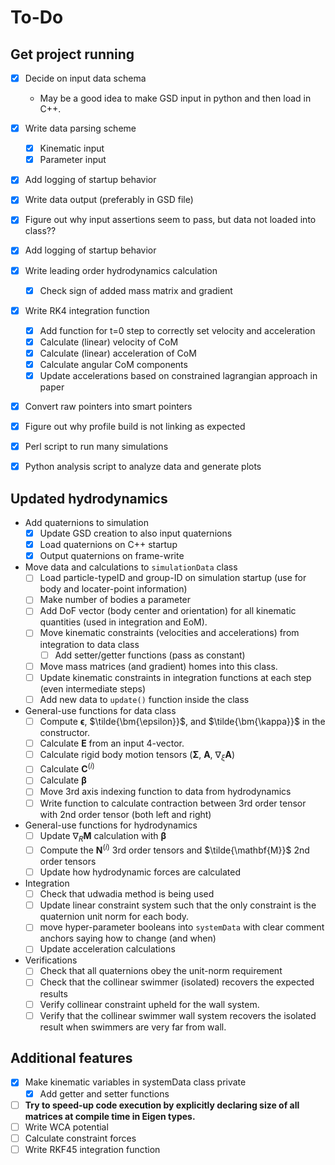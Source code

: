 # To-Do

## Get project running

- [x] Decide on input data schema
  - May be a good idea to make GSD input in python and then load in C++.  
- [x] Write data parsing scheme
  - [x] Kinematic input
  - [x] Parameter input
- [x] Add logging of startup behavior
- [x] Write data output (preferably in GSD file)
- [x] Figure out why input assertions seem to pass, but data not loaded into class??
- [x] Add logging of startup behavior

- [x] Write leading order hydrodynamics calculation
  - [x] Check sign of added mass matrix and gradient

- [x] Write RK4 integration function
  - [x] Add function for t=0 step to correctly set velocity and acceleration
  - [x] Calculate (linear) velocity of CoM
  - [x] Calculate (linear) acceleration of CoM
  - [x] Calculate angular CoM components
  - [x] Update accelerations based on constrained lagrangian approach in paper

- [x] Convert raw pointers into smart pointers
- [x] Figure out why profile build is not linking as expected

- [x] Perl script to run many simulations
- [x] Python analysis script to analyze data and generate plots

## Updated hydrodynamics

- Add quaternions to simulation
  - [x] Update GSD creation to also input quaternions
  - [x] Load quaternions on C++ startup
  - [x] Output quaternions on frame-write

- Move data and calculations to `simulationData` class
  - [ ] Load particle-typeID and group-ID on simulation startup (use for body and locater-point information)
  - [ ] Make number of bodies a parameter
  - [ ] Add DoF vector (body center and orientation) for all kinematic quantities (used in integration and EoM).
  - [ ] Move kinematic constraints (velocities and accelerations) from integration to data class
    - [ ] Add setter/getter functions (pass as constant)
  - [ ] Move mass matrices (and gradient) homes into this class.
  - [ ] Update kinematic constraints in integration functions at each step (even intermediate steps)
  - [ ] Add new data to `update()` function inside the class

- General-use functions for data class
  - [ ] Compute $\bm \epsilon$, $\tilde{\bm{\epsilon}}$, and $\tilde{\bm{\kappa}}$ in the constructor.
  - [ ] Calculate $\bm{E}$ from an input 4-vector.
  - [ ] Calculate rigid body motion tensors ($\bm{\Sigma}$, $\bm{A}$, $\nabla_{\xi} \bm{A}$)
  - [ ] Calculate $\bm{C}^{(i)}$
  - [ ] Calculate $\bm{\beta}$
  - [ ] Move 3rd axis indexing function to data from hydrodynamics
  - [ ] Write function to calculate contraction between 3rd order tensor with 2nd order tensor (both left and right)

- General-use functions for hydrodynamics
  - [ ] Update $\nabla_{R} \bm{M}$ calculation with $\bm{\beta}$
  - [ ] Compute the $\bm{N}^{(i)}$ 3rd order tensors and $\tilde{\mathbf{M}}$ 2nd order tensors
  - [ ] Update how hydrodynamic forces are calculated

- Integration
  - [ ] Check that udwadia method is being used
  - [ ] Update linear constraint system such that the only constraint is the quaternion unit norm for each body.
  - [ ] move hyper-parameter booleans into `systemData` with clear comment anchors saying how to change (and when)
  - [ ] Update acceleration calculations

- Verifications
  - [ ] Check that all quaternions obey the unit-norm requirement
  - [ ] Check that the collinear swimmer (isolated) recovers the expected results
  - [ ] Verify collinear constraint upheld for the wall system.
  - [ ] Verify that the collinear swimmer wall system recovers the isolated result when swimmers are very far from wall.

## Additional features

- [x] Make kinematic variables in systemData class private
  - [x] Add getter and setter functions
- [ ] **Try to speed-up code execution by explicitly declaring size of all matrices at compile time in Eigen types.**
- [ ] Write WCA potential
- [ ] Calculate constraint forces
- [ ] Write RKF45 integration function
